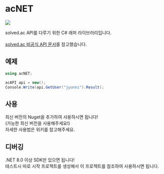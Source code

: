 # acNET
[![](https://img.shields.io/nuget/v/acNET)](https://www.nuget.org/packages/acNET)

solved.ac API를 다루기 위한 C# 래퍼 라이브러리입니다.<br><br>
[solved.ac 비공식 API 문서](https://github.com/solvedac/unofficial-documentation)를 참고했습니다.<br>

## 예제
```cs
using acNET;

acAPI api = new();
Console.Write(api.GetUser("jyunni").Result);
```
## 사용
최신 버전의 Nuget을 추가하여 사용하시면 됩니다!  
(가능한 최신 버전을 사용해주세요!)  
자세한 사용법은 위키를 참고해주세요.

## 디버깅
.NET 8.0 이상 SDK만 있으면 됩니다!  
테스트시 따로 시작 프로젝트를 생성해서 이 프로젝트를 참조하여 사용하시면 됩니다.
